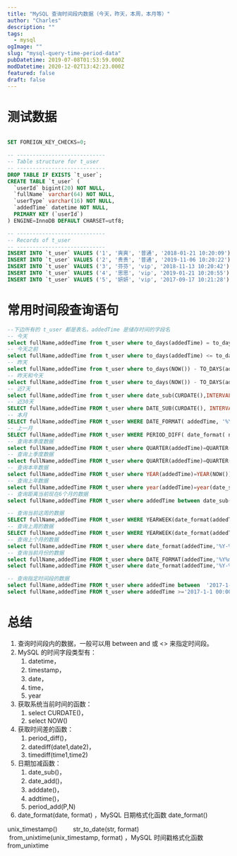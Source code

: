 ```yaml
---
title: "MySQL 查询时间段内数据（今天，昨天，本周，本月等）"
author: "Charles"
description: ""
tags:
  - mysql
ogImage: ""
slug: "mysql-query-time-period-data"
pubDatetime: 2019-07-08T01:53:59.000Z
modDatetime: 2020-12-02T13:42:23.000Z
featured: false
draft: false
---
```


# 测试数据

```sql

SET FOREIGN_KEY_CHECKS=0;

-- ----------------------------
-- Table structure for t_user
-- ----------------------------
DROP TABLE IF EXISTS `t_user`;
CREATE TABLE `t_user` (
  `userId` bigint(20) NOT NULL,
  `fullName` varchar(64) NOT NULL,
  `userType` varchar(16) NOT NULL,
  `addedTime` datetime NOT NULL,
  PRIMARY KEY (`userId`)
) ENGINE=InnoDB DEFAULT CHARSET=utf8;

-- ----------------------------
-- Records of t_user
-- ----------------------------
INSERT INTO `t_user` VALUES ('1', '爽爽', '普通', '2018-01-21 10:20:09');
INSERT INTO `t_user` VALUES ('2', '贵贵', '普通', '2019-11-06 10:20:22');
INSERT INTO `t_user` VALUES ('3', '芬芬', 'vip', '2018-11-13 10:20:42');
INSERT INTO `t_user` VALUES ('4', '思思', 'vip', '2019-01-21 10:20:55');
INSERT INTO `t_user` VALUES ('5', '妍妍', 'vip', '2017-09-17 10:21:28')；
```

# 常用时间段查询语句

```sql
--下边所有的 t_user 都是表名，addedTime 是储存时间的字段名
-- 今天
select fullName,addedTime from t_user where to_days(addedTime) = to_days(now());
-- 今天之前
select fullName,addedTime from t_user where to_days(addedTime) <= to_days(now());
-- 昨天
select fullName,addedTime from t_user where to_days(NOW()) - TO_DAYS(addedTime) = 1;
-- 昨天和今天
select fullName,addedTime from t_user where to_days(NOW()) - TO_DAYS(addedTime) <= 1;
-- 近7天
select fullName,addedTime from t_user where date_sub(CURDATE(),INTERVAL 7 DAY) <= DATE(addedTime);
-- 近30天
SELECT fullName,addedTime FROM t_user where DATE_SUB(CURDATE(), INTERVAL 30 DAY) <= date(addedTime);
-- 本月
SELECT fullName,addedTime FROM t_user WHERE DATE_FORMAT( addedTime, '%Y%m' ) = DATE_FORMAT( CURDATE() , '%Y%m' );
-- 上一月
SELECT fullName,addedTime FROM t_user WHERE PERIOD_DIFF( date_format( now( ) , '%Y%m' ) , date_format( addedTime, '%Y%m' ) ) =1;
-- 查询本季度数据
select fullName,addedTime FROM t_user where QUARTER(addedTime)=QUARTER(now());
-- 查询上季度数据
select fullName,addedTime FROM t_user where QUARTER(addedTime)=QUARTER(DATE_SUB(now(),interval 1 QUARTER));
-- 查询本年数据
select fullName,addedTime FROM t_user where YEAR(addedTime)=YEAR(NOW());
-- 查询上年数据
select fullName,addedTime FROM t_user where year(addedTime)=year(date_sub(now(),interval 1 year));
-- 查询距离当前现在6个月的数据
select fullName,addedTime FROM t_user where addedTime between date_sub(now(),interval 6 month) and now();

-- 查询当前这周的数据
SELECT fullName,addedTime FROM t_user WHERE YEARWEEK(date_format(addedTime,'%Y-%m-%d')) = YEARWEEK(now());
-- 查询上周的数据
SELECT fullName,addedTime FROM t_user WHERE YEARWEEK(date_format(addedTime,'%Y-%m-%d')) = YEARWEEK(now())-1;
-- 查询上个月的数据
select fullName,addedTime FROM t_user where date_format(addedTime,'%Y-%m')=date_format(DATE_SUB(curdate(), INTERVAL 1 MONTH),'%Y-%m');
-- 查询当前月份的数据
select fullName,addedTime FROM t_user where DATE_FORMAT(addedTime,'%Y%m') = DATE_FORMAT(CURDATE(),'%Y%m');
select fullName,addedTime FROM t_user where date_format(addedTime,'%Y-%m')=date_format(now(),'%Y-%m');

-- 查询指定时间段的数据
select fullName,addedTime FROM t_user where addedTime between  '2017-1-1 00:00:00'  and '2018-1-1 00:00:00';
select fullName,addedTime FROM t_user where addedTime >='2017-1-1 00:00:00'  and addedTime < '2018-1-1 00:00:00';

```

# 总结

1. 查询时间段内的数据，一般可以用 between and 或 <> 来指定时间段。
2. MySQL 的时间字段类型有：
   1. datetime，
   2. timestamp，
   3. date，
   4. time，
   5. year
3. 获取系统当前时间的函数：
   1. select CURDATE()，
   2. select NOW()
4. 获取时间差的函数：
   1. period_diff()，
   2. datediff(date1,date2)，
   3. timediff(time1,time2)
5. 日期加减函数：
   1. date_sub()，
   2. date_add()，
   3. adddate()，
   4. addtime()，
   5. period_add(P,N)
6. date_format(date, format) ，MySQL 日期格式化函数 date_format()

unix_timestamp() 
       str_to_date(str, format) 
       from_unixtime(unix_timestamp, format) ，MySQL 时间戳格式化函数from_unixtime

